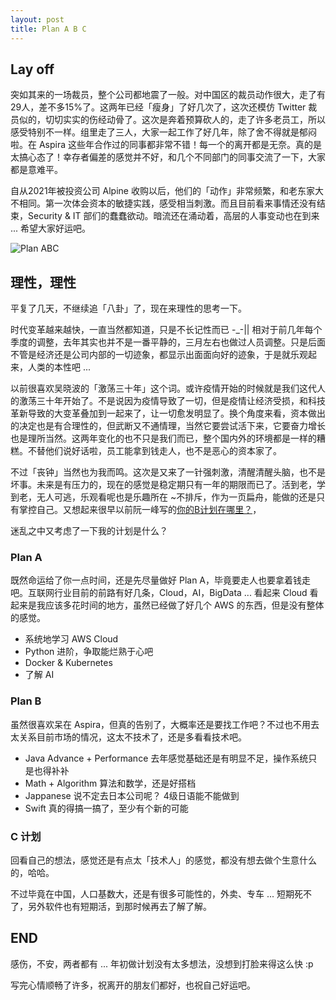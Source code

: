 ```yaml
---
layout: post
title: Plan A B C
---
```


## Lay off

突如其来的一场裁员，整个公司都地震了一般。对中国区的裁员动作很大，走了有29人，差不多15%了。这两年已经「瘦身」了好几次了，这次还模仿 Twitter 裁员似的，切切实实的伤经动骨了。这次是奔着预算砍人的，走了许多老员工，所以感受特别不一样。组里走了三人，大家一起工作了好几年，除了舍不得就是郁闷啦。在 Aspira 这些年合作过的同事都非常不错！每一个的离开都是无奈。真的是太搞心态了！幸存者偏差的感觉并不好，和几个不同部门的同事交流了一下，大家都是意难平。

自从2021年被投资公司 Alpine 收购以后，他们的「动作」非常频繁，和老东家大不相同。第一次体会资本的敏捷实践，感受相当刺激。而且目前看来事情还没有结束，Security & IT 部们的蠢蠢欲动。暗流还在涌动着，高层的人事变动也在到来 ... 希望大家好运吧。

![Plan ABC](http://villim.github.io/img/2023/plan-abc.png)

## 理性，理性

平复了几天，不继续追「八卦」了，现在来理性的思考一下。

时代变革越来越快，一直当然都知道，只是不长记性而已 -_-|| 相对于前几年每个季度的调整，去年其实也并不是一番平静的，三月左右也做过人员调整。只是后面不管是经济还是公司内部的一切迹象，都显示出面面向好的迹象，于是就乐观起来，人类的本性吧 ...

以前很喜欢吴晓波的「激荡三十年」这个词。或许疫情开始的时候就是我们这代人的激荡三十年开始了。不是说因为疫情导致了一切，但是疫情让经济受损，和科技革新导致的大变革叠加到一起来了，让一切愈发明显了。换个角度来看，资本做出的决定也是有合理性的，但武断又不通情理，当然它要尝试活下来，它要奋力增长也是理所当然。这两年变化的也不只是我们而已，整个国内外的环境都是一样的糟糕。不替他们说好话啦，员工能拿到钱走人，也不是恶心的资本家了。

不过「丧钟」当然也为我而鸣。这次是又来了一针强刺激，清醒清醒头脑，也不是坏事。未来是有压力的，现在的感觉是稳定期只有一年的期限而已了。活到老，学到老，无人可逃，乐观看呢也是乐趣所在 ~不排斥，作为一页扁舟，能做的还是只有掌控自己。又想起来很早以前阮一峰写的[你的B计划在哪里？](http://www.ruanyifeng.com/blog/2016/03/plan-b.html)，

迷乱之中又考虑了一下我的计划是什么？

### Plan A

既然命运给了你一点时间，还是先尽量做好 Plan A，毕竟要走人也要拿着钱走吧。互联网行业目前的前路有好几条，Cloud，AI，BigData ... 看起来 Cloud 看起来是我应该多花时间的地方，虽然已经做了好几个 AWS 的东西，但是没有整体的感觉。

* 系统地学习 AWS Cloud
* Python 进阶，争取能烂熟于心吧
* Docker & Kubernetes 
* 了解 AI

### Plan B

虽然很喜欢呆在 Aspira，但真的告别了，大概率还是要找工作吧？不过也不用去太关系目前市场的情况，这太不技术了，还是多看看技术吧。

* Java Advance + Performance 去年感觉基础还是有明显不足，操作系统只是也得补补
* Math + Algorithm 算法和数学，还是好搭档
* Jappanese 说不定去日本公司呢？ 4级日语能不能做到
* Swift 真的得搞一搞了，至少有个新的可能

### C 计划

回看自己的想法，感觉还是有点太「技术人」的感觉，都没有想去做个生意什么的，哈哈。

不过毕竟在中国，人口基数大，还是有很多可能性的，外卖、专车 ... 短期死不了，另外软件也有短期活，到那时候再去了解了解。

## END

感伤，不安，两者都有 ... 年初做计划没有太多想法，没想到打脸来得这么快 :p 

写完心情顺畅了许多，祝离开的朋友们都好，也祝自己好运吧。


